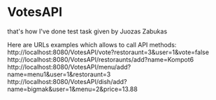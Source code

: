 # VotesAPI
that's how I've done test task given by Juozas Zabukas

Here are URLs examples which allows to call API methods:
http://localhost:8080/VotesAPI/vote?restoraunt=3&user=1&vote=false
http://localhost:8080/VotesAPI/restoraunts/add?name=Kompot6
http://localhost:8080/VotesAPI/menu/add?name=menu1&user=1&restoraunt=3
http://localhost:8080/VotesAPI/dish/add?name=bigmak&user=1&menu=2&price=13.88
